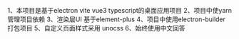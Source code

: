 1、本项目是基于electron vite vue3 typescript的桌面应用项目
2、项目中使yarn 管理项目依赖
3、渲染层UI 基于element-plus
4、项目中使用electron-builder 打包项目
5、自定义页面样式采用 unocss 
6、始终使用中文回答